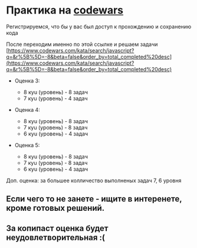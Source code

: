 # Практика на [codewars](https://www.codewars.com/dashboard)

Регистрируемся, что бы у вас был доступ к прохождению и сохранению кода

После переходим именно по этой ссылке и решаем задачи [https://www.codewars.com/kata/search/javascript?q=&r%5B%5D=-8&beta=false&order_by=total_completed%20desc](https://www.codewars.com/kata/search/javascript?q=&r%5B%5D=-8&beta=false&order_by=total_completed%20desc)

- Оценка 3:

  - 8 куu (уровень) - 8 задач
  - 7 куu (уровень) - 4 задач

- Оценка 4:

  - 8 куu (уровень) - 8 задач
  - 7 куu (уровень) - 8 задач
  - 6 куu (уровень) - 4 задач

- Оценка 5:
  - 8 куu (уровень) - 8 задач
  - 7 куu (уровень) - 8 задач
  - 6 куu (уровень) - 4 задач

Доп. оценка: за большее колличество выполненых задач 7, 6 уровня

## Если чего то не занете - ищите в интеренете, кроме готовых решений.

## За копипаст оценка будет неудовлетворительная :(
